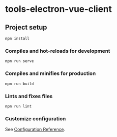 # tools-electron-vue-client

## Project setup
```
npm install
```

### Compiles and hot-reloads for development
```
npm run serve
```

### Compiles and minifies for production 
```
npm run build
```

### Lints and fixes files
```
npm run lint
```

### Customize configuration
See [Configuration Reference](https://cli.vuejs.org/config/).

